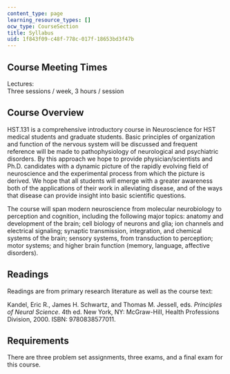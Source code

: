 ```yaml
---
content_type: page
learning_resource_types: []
ocw_type: CourseSection
title: Syllabus
uid: 1f843f09-c48f-778c-017f-18653bd3f47b
---
```


Course Meeting Times
--------------------

Lectures:  
Three sessions / week, 3 hours / session

Course Overview
---------------

HST.131 is a comprehensive introductory course in Neuroscience for HST medical students and graduate students. Basic principles of organization and function of the nervous system will be discussed and frequent reference will be made to pathophysiology of neurological and psychiatric disorders. By this approach we hope to provide physician/scientists and Ph.D. candidates with a dynamic picture of the rapidly evolving field of neuroscience and the experimental process from which the picture is derived. We hope that all students will emerge with a greater awareness both of the applications of their work in alleviating disease, and of the ways that disease can provide insight into basic scientific questions.

The course will span modern neuroscience from molecular neurobiology to perception and cognition, including the following major topics: anatomy and development of the brain; cell biology of neurons and glia; ion channels and electrical signaling; synaptic transmission, integration, and chemical systems of the brain; sensory systems, from transduction to perception; motor systems; and higher brain function (memory, language, affective disorders).

Readings
--------

Readings are from primary research literature as well as the course text:

Kandel, Eric R., James H. Schwartz, and Thomas M. Jessell, eds. _Principles of Neural Science_. 4th ed. New York, NY: McGraw-Hill, Health Professions Division, 2000. ISBN: 9780838577011.

Requirements
------------

There are three problem set assignments, three exams, and a final exam for this course.